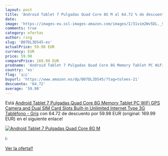 ```yaml
---
layout: post
title: 'Android Tablet 7 Pulgadas Quad Core 8G M al 64.72 % de descuento'
date: 
image: 'https://images-eu.ssl-images-amazon.com/images/I/31vim2Wv5DL._SL200_.jpg'
comments: true
category: ofertas
author: ring
slug: 'B07DL3DS45-es'
actualPrice: 59.98 EUR
currency: EUR
price: 59.98
comparePrice: 169.99 EUR
prodname: 'Android Tablet 7 Pulgadas Quad Core 8G Memory Tablet PC WiFi GPS Camera and Dual SIM Card Slots Built-in Unlimited Internet Type 3G Tabléfono - Gris'
country: 'es'
flag: '🇪🇸'
buyurl: 'https://www.amazon.es/dp/B07DL3DS45/?tag=tolees-21'
descuento: '64.72'
average: '59.98'
---
```


Está [Android Tablet 7 Pulgadas Quad Core 8G Memory Tablet PC WiFi GPS Camera and Dual SIM Card Slots Built-in Unlimited Internet Type 3G Tabléfono - Gris](https://www.amazon.es/dp/B07DL3DS45/?tag=tolees-21) con 64.72 de descuento por 59.98 EUR (original: 169.99 EUR) en el siguiente enlace!

[![Android Tablet 7 Pulgadas Quad Core 8G M](https://images-eu.ssl-images-amazon.com/images/I/31vim2Wv5DL._SL200_.jpg)](https://www.amazon.es/dp/B07DL3DS45/?tag=tolees-21)

ℹ️:


[Ver la oferta!!](https://www.amazon.es/dp/B07DL3DS45/?tag=tolees-21)
